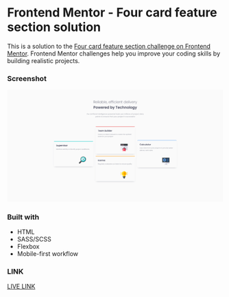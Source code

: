 # Frontend Mentor - Four card feature section solution

This is a solution to the [Four card feature section challenge on Frontend Mentor](https://www.frontendmentor.io/challenges/four-card-feature-section-weK1eFYK). Frontend Mentor challenges help you improve your coding skills by building realistic projects.

### Screenshot

![Screenshot](./app/assets/images/Screenshot.png)

### Built with

- HTML
- SASS/SCSS
- Flexbox
- Mobile-first workflow

### LINK

[LIVE LINK]()
